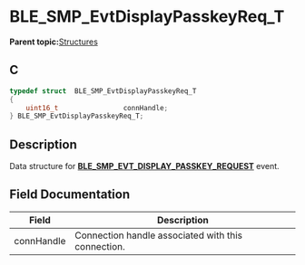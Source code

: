 # BLE\_SMP\_EvtDisplayPasskeyReq\_T

**Parent topic:**[Structures](GUID-636B185D-E80D-4839-A443-EF1750F1D2B1.md)

## C

```c
typedef struct  BLE_SMP_EvtDisplayPasskeyReq_T
{
    uint16_t                connHandle;
} BLE_SMP_EvtDisplayPasskeyReq_T;
```

## Description

Data structure for **[BLE\_SMP\_EVT\_DISPLAY\_PASSKEY\_REQUEST](GUID-184B99E4-8C26-4312-8593-3EE58F9E842B.md)** event.

## Field Documentation

|Field|Description|
|-----|-----------|
|connHandle|Connection handle associated with this connection.|

